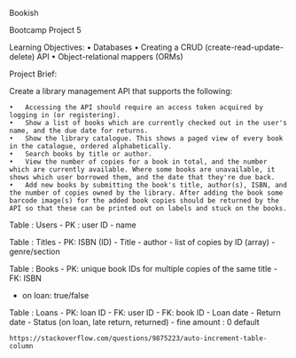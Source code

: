 Bookish

Bootcamp Project 5

Learning Objectives:
	•	Databases
	•	Creating a CRUD (create-read-update-delete) API
	•	Object-relational mappers (ORMs)


Project Brief:

Create a library management API that supports the following:

	•	Accessing the API should require an access token acquired by logging in (or registering).
	•	Show a list of books which are currently checked out in the user's name, and the due date for returns.
	•	Show the library catalogue. This shows a paged view of every book in the catalogue, ordered alphabetically.
	•	Search books by title or author.
	•	View the number of copies for a book in total, and the number which are currently available. Where some books are unavailable, it shows which user borrowed them, and the date that they're due back.
	•	Add new books by submitting the book's title, author(s), ISBN, and the number of copies owned by the library. After adding the book some barcode image(s) for the added book copies should be returned by the API so that these can be printed out on labels and stuck on the books.


Table : Users
	- PK : user ID
	- name

Table : Titles
 	- PK: ISBN (ID)
	- Title
	- author
	- list of copies by ID (array)
	- genre/section

Table : Books
	- PK: unique book IDs for multiple copies of the same title
	- FK: ISBN
  - on loan: true/false

Table : Loans
	- PK: loan ID
	- FK: user ID
	- FK: book ID
	- Loan date
	- Return date
	- Status (on loan, late return, returned)
	- fine amount : 0 default




	https://stackoverflow.com/questions/9875223/auto-increment-table-column
